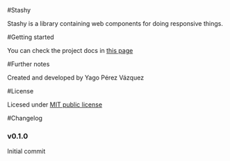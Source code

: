 #Stashy

Stashy is a library containing web components for doing responsive things.

#Getting started

You can check the project docs in [this page](http://stashy.azurewebsites.net)

#Further notes

Created and developed by Yago Pérez Vázquez

#License

Licesed under [MIT public license](http://opensource.org/licenses/mit-license.php)

#Changelog

### v0.1.0

Initial commit

